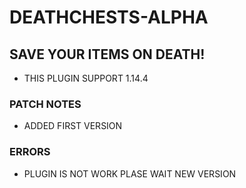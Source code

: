 #    DEATHCHESTS-ALPHA
## SAVE YOUR ITEMS ON DEATH!
- THIS PLUGIN SUPPORT 1.14.4

### PATCH NOTES
- ADDED FIRST VERSION

### ERRORS
- PLUGIN IS NOT WORK PLASE WAIT NEW VERSION
